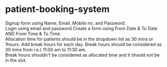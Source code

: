 # patient-booking-system
Signup form using Name, Email, Mobile no, and Password.<br/>
Login using email and password Create a form using From Date &amp;  To Date AND From Time &amp; To Time.<br/>
Allocation time for patients should be in the dropdown list as 30 mins or 1hours. Add break hours for each day. Break hours should be considered as 30 mins from i.e.) 11:00 am to 11:30 am.<br/>
Break hours shouldn't be considered as allocated time and it should not be in the slot.<br/>

